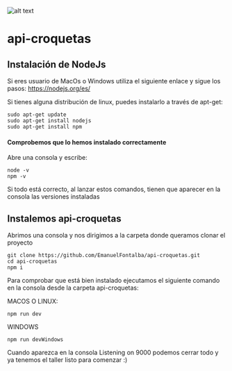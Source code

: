 ![alt text](https://media2.giphy.com/media/12bRBPplSRZtBLLqLm/giphy.gif?cid=790b7611181cf8768b572aac85db1e5e98f294a4e9a48440&rid=giphy.gif)
# api-croquetas

## Instalación de NodeJs
Si eres usuario de MacOs o Windows utiliza el siguiente enlace y sigue los pasos: https://nodejs.org/es/

Si tienes alguna distribución de linux, puedes instalarlo a través de apt-get:

```
sudo apt-get update
sudo apt-get install nodejs
sudo apt-get install npm
```

#### Comprobemos que lo hemos instalado correctamente

Abre una consola y escribe:

```
node -v
npm -v
```

Si todo está correcto, al lanzar estos comandos, tienen que aparecer en la consola las versiones instaladas

## Instalemos api-croquetas

Abrimos una consola y nos dirigimos a la carpeta donde queramos clonar el proyecto

```
git clone https://github.com/EmanuelFontalba/api-croquetas.git
cd api-croquetas
npm i
```

Para comprobar que está bien instalado ejecutamos el siguiente comando en la consola desde la carpeta api-croquetas:

MACOS O LINUX:
```
npm run dev
```

WINDOWS
```
npm run devWindows
```

Cuando aparezca en la consola Listening on 9000 podemos cerrar todo y ya tenemos el taller listo para comenzar :)

